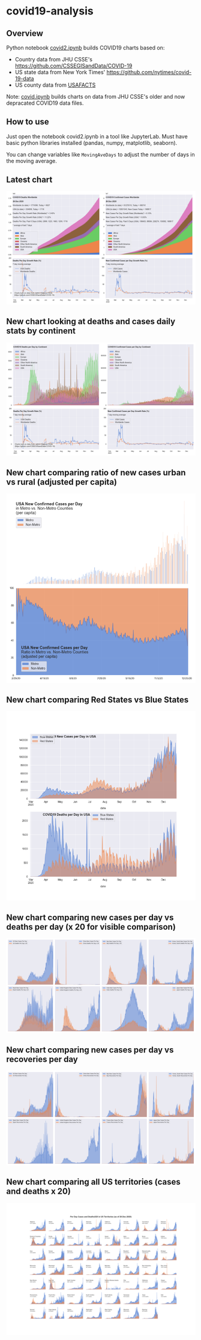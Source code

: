 # covid19-analysis

## Overview
Python notebook [covid2.ipynb](https://github.com/danlaw/covid19-analysis/blob/master/covid2.ipynb) builds COVID19 charts based on:
* Country data from JHU CSSE's https://github.com/CSSEGISandData/COVID-19
* US state data from New York Times' https://github.com/nytimes/covid-19-data
* US county data from [USAFACTS](https://usafacts.org/visualizations/coronavirus-covid-19-spread-map/)

Note: [covid.ipynb](https://github.com/danlaw/covid19-analysis/blob/master/covid.ipynb) builds charts on data from JHU CSSE's older and now depracated COVID19 data files.

## How to use
Just open the notebook covid2.ipynb in a tool like JupyterLab. Must have basic python libraries installed (pandas, numpy, matplotlib, seaborn).

You can change variables like ``MovingAveDays`` to adjust the number of days in the moving average.

## Latest chart
![Latest chart](charts/20201228-covid19-chart.png)

## New chart looking at deaths and cases daily stats by continent
![Comparison chart](charts/20201228-covid19-chart-perday.png)

## New chart comparing ratio of new cases urban vs rural (adjusted per capita)
![Urban rural per capita chart](charts/20201228-US-counties-urban-vs-rural-per-capita.png)

## New chart comparing Red States vs Blue States
![Red vs Blue chart](charts/20201228-compare-daily-red-vs-blue-states.png)

## New chart comparing new cases per day vs deaths per day (x 20 for visible comparison)
![Comparison chart](charts/20201228-comparison-chart.png)

## New chart comparing new cases per day vs recoveries per day
![Recovery chart](charts/20201228-comparison-recovery-chart.png)

## New chart comparing all US territories (cases and deaths x 20)
![Territories chart](charts/20201228-compare-US-territories.png)

